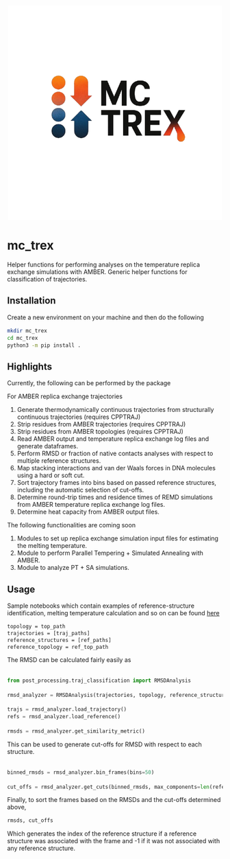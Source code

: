 <p align="center">
  <img src="../assets/logo1_nobg.png" width="500" height="500">
</p>

# mc_trex

Helper functions for performing analyses on the temperature replica exchange simulations with AMBER. Generic helper functions for classification of trajectories. 

## Installation
Create a new environment on your machine and then do the following
``` bash
mkdir mc_trex
cd mc_trex
python3 -m pip install .
```


## Highlights

Currently, the following can be performed by the package

For AMBER replica exchange trajectories
1. Generate thermodynamically continuous trajectories from structurally continuous trajectories (requires CPPTRAJ)
2. Strip residues from AMBER trajectories (requires CPPTRAJ)
3. Strip residues from AMBER topologies (requires CPPTRAJ)
4. Read AMBER output and temperature replica exchange log files and generate dataframes.
5. Perform RMSD or fraction of native contacts analyses with respect to multiple reference structures.
6. Map stacking interactions and van der Waals forces in DNA molecules using a hard or soft cut.
7. Sort trajectory frames into bins based on passed reference structures, including the automatic selection of cut-offs.
8. Determine round-trip times and residence times of REMD simulations from AMBER temperature replica exchange log files.
9. Determine heat capacity from AMBER output files.

The following functionalities are coming soon
1. Modules to set up replica exchange simulation input files for estimating the melting temperature. 
2. Module to perform Parallel Tempering + Simulated Annealing with AMBER.
3. Module to analyze PT + SA simulations.


## Usage

Sample notebooks which contain examples of reference-structure identification, melting temperature calculation and so on can be found [here](examples)

```{r,eval=False,tidy=False}
topology = top_path
trajectories = [traj_paths] 
reference_structures = [ref_paths]
reference_topology = ref_top_path
```

The RMSD can be calculated fairly easily as 

```python

from post_processing.traj_classification import RMSDAnalysis

rmsd_analyzer = RMSDAnalysis(trajectories, topology, reference_structures, reference_topology)

trajs = rmsd_analyzer.load_trajectory()
refs = rmsd_analyzer.load_reference()

rmsds = rmsd_analyzer.get_similarity_metric()
```

This can be used to generate cut-offs for RMSD with respect to each structure.

```python

binned_rmsds = rmsd_analyzer.bin_frames(bins=50)

cut_offs = rmsd_analyzer.get_cuts(binned_rmsds, max_components=len(reference_structures)+5, height=1)
```

Finally, to sort the frames based on the RMSDs and the cut-offs determined above,
```python
rmsds, cut_offs

```

Which generates the index of the reference structure if a reference structure was associated with the frame and -1 if it was not associated with any reference structure.




